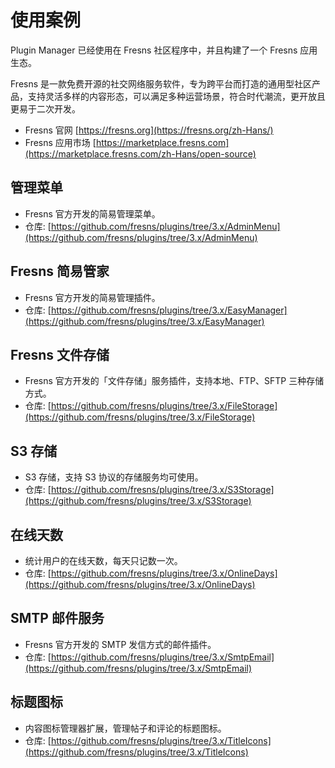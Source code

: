 # 使用案例

Plugin Manager 已经使用在 Fresns 社区程序中，并且构建了一个 Fresns 应用生态。

Fresns 是一款免费开源的社交网络服务软件，专为跨平台而打造的通用型社区产品，支持灵活多样的内容形态，可以满足多种运营场景，符合时代潮流，更开放且更易于二次开发。

- Fresns 官网 [https://fresns.org](https://fresns.org/zh-Hans/)
- Fresns 应用市场 [https://marketplace.fresns.com](https://marketplace.fresns.com/zh-Hans/open-source)

## 管理菜单

- Fresns 官方开发的简易管理菜单。
- 仓库: [https://github.com/fresns/plugins/tree/3.x/AdminMenu](https://github.com/fresns/plugins/tree/3.x/AdminMenu)

## Fresns 简易管家

- Fresns 官方开发的简易管理插件。
- 仓库: [https://github.com/fresns/plugins/tree/3.x/EasyManager](https://github.com/fresns/plugins/tree/3.x/EasyManager)

## Fresns 文件存储

- Fresns 官方开发的「文件存储」服务插件，支持本地、FTP、SFTP 三种存储方式。
- 仓库: [https://github.com/fresns/plugins/tree/3.x/FileStorage](https://github.com/fresns/plugins/tree/3.x/FileStorage)

## S3 存储

- S3 存储，支持 S3 协议的存储服务均可使用。
- 仓库: [https://github.com/fresns/plugins/tree/3.x/S3Storage](https://github.com/fresns/plugins/tree/3.x/S3Storage)

## 在线天数

- 统计用户的在线天数，每天只记数一次。
- 仓库: [https://github.com/fresns/plugins/tree/3.x/OnlineDays](https://github.com/fresns/plugins/tree/3.x/OnlineDays)

## SMTP 邮件服务

- Fresns 官方开发的 SMTP 发信方式的邮件插件。
- 仓库: [https://github.com/fresns/plugins/tree/3.x/SmtpEmail](https://github.com/fresns/plugins/tree/3.x/SmtpEmail)

## 标题图标

- 内容图标管理器扩展，管理帖子和评论的标题图标。
- 仓库: [https://github.com/fresns/plugins/tree/3.x/TitleIcons](https://github.com/fresns/plugins/tree/3.x/TitleIcons)
